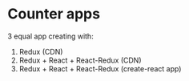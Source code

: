 # Counter apps


3 equal app creating with:
    
1. Redux (CDN)
2. Redux + React + React-Redux (CDN)
3. Redux + React + React-Redux (create-react app)
